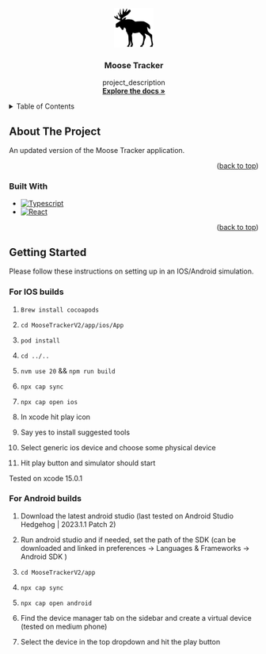 <br />
<div align="center">
  <a href="https://github.com/lunamoonmoon/MooseTrackerV2">
    <img src="app/public/moose.png" alt="Logo" width="80" height="80">
  </a>

<h3 align="center">Moose Tracker</h3>

  <p align="center">
    project_description
    <br />
    <a href="https://github.com/lunamoonmoon/MooseTrackerV2"><strong>Explore the docs »</strong></a>
    <br />
  </p>
</div>

<!-- TABLE OF CONTENTS -->
<details>
  <summary>Table of Contents</summary>
  <ol>
    <li>
      <a href="#about-the-project">About The Project</a>
      <ul>
        <li><a href="#built-with">Built With</a></li>
      </ul>
    </li>
    <li>
      <a href="#getting-started">Getting Started</a>
  </ol>
</details>

<!-- ABOUT THE PROJECT -->

## About The Project

An updated version of the Moose Tracker application.

<p align="right">(<a href="#readme-top">back to top</a>)</p>

### Built With

- [![Typescript](https://img.shields.io/badge/Typescript-blue)](https://www.typescriptlang.org/)
- [![React](https://img.shields.io/badge/React-blue)](https://reactjs.org/)

<p align="right">(<a href="#readme-top">back to top</a>)</p>

<!-- GETTING STARTED -->

## Getting Started

Please follow these instructions on setting up in an IOS/Android simulation.

### For IOS builds

1. `Brew install cocoapods`

2. `cd MooseTrackerV2/app/ios/App`

3. `pod install`

4. `cd ../..`

5. `nvm use 20` && `npm run build`

6. `npx cap sync`

7. `npx cap open ios`

8. In xcode hit play icon

9. Say yes to install suggested tools

10. Select generic ios device and choose some physical device

11. Hit play button and simulator should start

Tested on xcode 15.0.1

### For Android builds

1. Download the latest android studio (last tested on Android Studio Hedgehog | 2023.1.1 Patch 2)

2. Run android studio and if needed, set the path of the SDK (can be downloaded and linked in preferences -> Languages & Frameworks -> Android SDK )

3. `cd MooseTrackerV2/app`

4. `npx cap sync`

5. `npx cap open android`

6. Find the device manager tab on the sidebar and create a virtual device (tested on medium phone)

7. Select the device in the top dropdown and hit the play button


